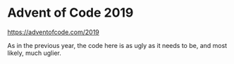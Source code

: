 # Advent of Code 2019

https://adventofcode.com/2019

As in the previous year, the code here is as ugly as it needs to be, and most likely, much uglier.

